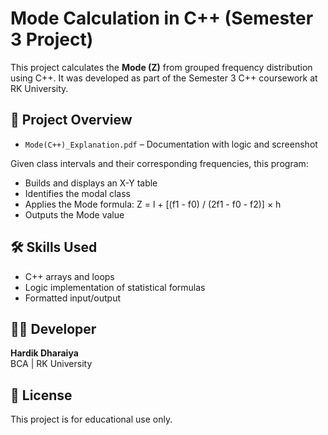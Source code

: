 # Mode Calculation in C++ (Semester 3 Project)

This project calculates the **Mode (Z)** from grouped frequency distribution using C++. It was developed as part of the Semester 3 C++ coursework at RK University.

## 📘 Project Overview

- `Mode(C++)_Explanation.pdf` – Documentation with logic and screenshot

Given class intervals and their corresponding frequencies, this program:
- Builds and displays an X-Y table
- Identifies the modal class
- Applies the Mode formula:
  Z = l + [(f1 - f0) / (2f1 - f0 - f2)] × h
- Outputs the Mode value

## 🛠️ Skills Used
- C++ arrays and loops
- Logic implementation of statistical formulas
- Formatted input/output

## 🧑‍💻 Developer
**Hardik Dharaiya**  
BCA | RK University  

## 📜 License
This project is for educational use only.

